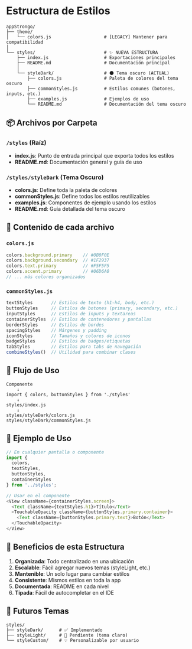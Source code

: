 # Estructura de Estilos

```
appStrongo/
├── theme/
│   └── colors.js                    # [LEGACY] Mantener para compatibilidad
│
└── styles/                          # ✨ NUEVA ESTRUCTURA
    ├── index.js                     # Exportaciones principales
    ├── README.md                    # Documentación principal
    │
    └── styleDark/                   # 🌑 Tema oscuro (ACTUAL)
        ├── colors.js                # Paleta de colores del tema oscuro
        ├── commonStyles.js          # Estilos comunes (botones, inputs, etc.)
        ├── examples.js              # Ejemplos de uso
        └── README.md                # Documentación del tema oscuro
```

## 📦 Archivos por Carpeta

### `/styles` (Raíz)
- **index.js**: Punto de entrada principal que exporta todos los estilos
- **README.md**: Documentación general y guía de uso

### `/styles/styleDark` (Tema Oscuro)
- **colors.js**: Define toda la paleta de colores
- **commonStyles.js**: Define todos los estilos reutilizables
- **examples.js**: Componentes de ejemplo usando los estilos
- **README.md**: Guía detallada del tema oscuro

## 🎨 Contenido de cada archivo

### `colors.js`
```javascript
colors.background.primary    // #0B0F0E
colors.background.secondary  // #1F2937
colors.text.primary          // #F5F5F5
colors.accent.primary        // #06D6A0
// ... más colores organizados
```

### `commonStyles.js`
```javascript
textStyles       // Estilos de texto (h1-h4, body, etc.)
buttonStyles     // Estilos de botones (primary, secondary, etc.)
inputStyles      // Estilos de inputs y textareas
containerStyles  // Estilos de contenedores y pantallas
borderStyles     // Estilos de bordes
spacingStyles    // Márgenes y padding
iconStyles       // Tamaños y colores de iconos
badgeStyles      // Estilos de badges/etiquetas
tabStyles        // Estilos para tabs de navegación
combineStyles()  // Utilidad para combinar clases
```

## 🔄 Flujo de Uso

```
Componente
    ↓
import { colors, buttonStyles } from './styles'
    ↓
styles/index.js
    ↓
styles/styleDark/colors.js
styles/styleDark/commonStyles.js
```

## 📝 Ejemplo de Uso

```javascript
// En cualquier pantalla o componente
import { 
  colors, 
  textStyles, 
  buttonStyles,
  containerStyles 
} from '../styles';

// Usar en el componente
<View className={containerStyles.screen}>
  <Text className={textStyles.h1}>Título</Text>
  <TouchableOpacity className={buttonStyles.primary.container}>
    <Text className={buttonStyles.primary.text}>Botón</Text>
  </TouchableOpacity>
</View>
```

## 🚀 Beneficios de esta Estructura

1. **Organizada**: Todo centralizado en una ubicación
2. **Escalable**: Fácil agregar nuevos temas (styleLight, etc.)
3. **Mantenible**: Un solo lugar para cambiar estilos
4. **Consistente**: Mismos estilos en toda la app
5. **Documentada**: README en cada nivel
6. **Tipada**: Fácil de autocompletar en el IDE

## 🔮 Futuros Temas

```
styles/
├── styleDark/      # ✅ Implementado
├── styleLight/     # 🔄 Pendiente (tema claro)
└── styleCustom/    # 💡 Personalizable por usuario
```
